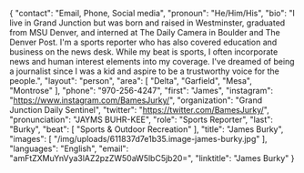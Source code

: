 {
  "contact": "Email, Phone, Social media",
  "pronoun": "He/Him/His",
  "bio": "I live in Grand Junction but was born and raised in Westminster, graduated from MSU Denver, and interned at The Daily Camera in Boulder and The Denver Post. I'm a sports reporter who has also covered education and business on the news desk. While my beat is sports, I often incorporate news and human interest elements into my coverage. I've dreamed of being a journalist since I was a kid and aspire to be a trustworthy voice for the people.",
  "layout": "person",
  "area": [
    "Delta",
    "Garfield",
    "Mesa",
    "Montrose"
  ],
  "phone": "970-256-4247",
  "first": "James",
  "instagram": "https://www.instagram.com/BamesJurky/",
  "organization": "Grand Junction Daily Sentinel",
  "twitter": "https://twitter.com/BamesJurky/",
  "pronunciation": "JAYMS BUHR-KEE",
  "role": "Sports Reporter",
  "last": "Burky",
  "beat": [
    "Sports & Outdoor Recreation"
  ],
  "title": "James Burky",
  "images": [
    "/img/uploads/611837d7e1b35.image-james-burky.jpg"
  ],
  "languages": "English",
  "email": "amFtZXMuYnVya3lAZ2pzZW50aW5lbC5jb20=",
  "linktitle": "James Burky"
}

